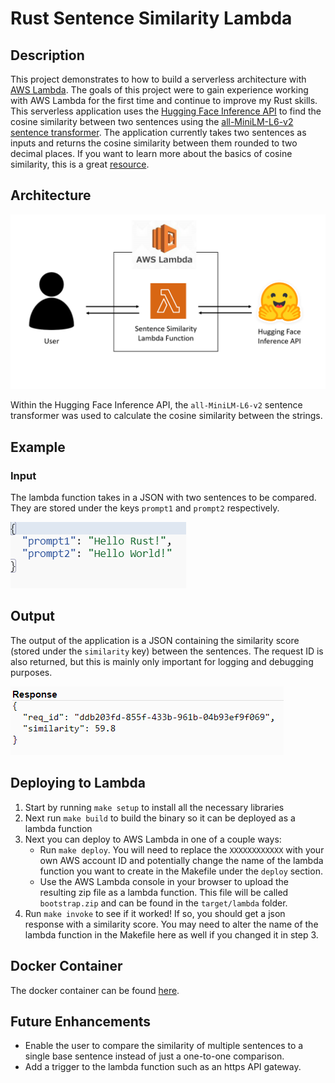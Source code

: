 # Rust Sentence Similarity Lambda

## Description

This project demonstrates to how to build a serverless architecture with [AWS Lambda](https://aws.amazon.com/lambda/). The goals of this project were to gain experience working with AWS Lambda for the first time and continue to improve my Rust skills. This serverless application uses the [Hugging Face Inference API](https://huggingface.co/inference-api) to find the cosine similarity between two sentences using the [all-MiniLM-L6-v2 sentence transformer](https://huggingface.co/sentence-transformers/all-MiniLM-L6-v2). The application currently takes two sentences as inputs and returns the cosine similarity between them rounded to two decimal places. If you want to learn more about the basics of cosine similarity, this is a great [resource](https://www.geeksforgeeks.org/cosine-similarity/).

## Architecture

![Architecture Diagram](imgs/architecture.png)

Within the Hugging Face Inference API, the `all-MiniLM-L6-v2` sentence transformer was used to calculate the cosine similarity between the strings.

## Example

### Input

The lambda function takes in a JSON with two sentences to be compared. They are stored under the keys `prompt1` and `prompt2` respectively.

![Example Input](imgs/example_input.png)

## Output

The output of the application is a JSON containing the similarity score (stored under the `similarity` key) between the sentences. The request ID is also returned, but this is mainly only important for logging and debugging purposes.

![Example Output](imgs/example_output.png)

## Deploying to Lambda

1. Start by running `make setup` to install all the necessary libraries
2. Next run `make build` to build the binary so it can be deployed as a lambda function
3. Next you can deploy to AWS Lambda in one of a couple ways:
    - Run `make deploy`. You will need to replace the `XXXXXXXXXXXX` with your own AWS account ID and potentially change the name of the lambda function you want to create in the Makefile under the `deploy` section.
    - Use the AWS Lambda console in your browser to upload the resulting zip file as a lambda function. This file will be called `bootstrap.zip` and can be found in the `target/lambda` folder.
4. Run `make invoke` to see if it worked! If so, you should get a json response with a similarity score. You may need to alter the name of the lambda function in the Makefile here as well if you changed it in step 3.

## Docker Container

The docker container can be found [here](https://hub.docker.com/repository/docker/brycewhit13/sentence-similarity-rs/general).

## Future Enhancements

- Enable the user to compare the similarity of multiple sentences to a single base sentence instead of just a one-to-one comparison.
- Add a trigger to the lambda function such as an https API gateway.

